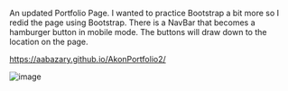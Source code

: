 An updated Portfolio Page. I wanted to practice Bootstrap a bit more so I redid the page using Bootstrap. There is a NavBar that becomes a hamburger button in mobile mode. The buttons will draw down to the location on the page. 

https://aabazary.github.io/AkonPortfolio2/

![image](https://user-images.githubusercontent.com/85041715/127985047-a1f14fb8-18d3-459c-aa06-cd272f5a29f2.png)
